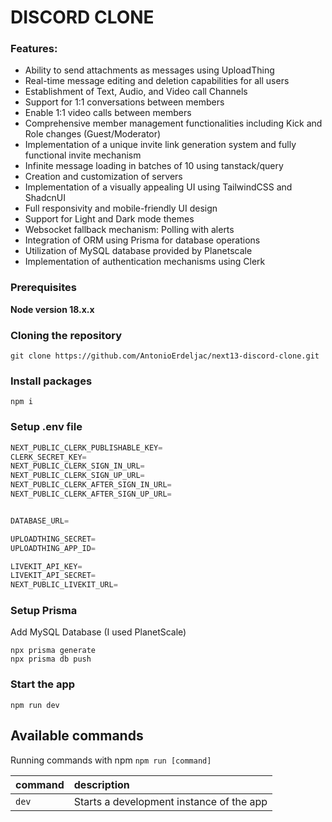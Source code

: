 

# DISCORD CLONE

### Features:

- Ability to send attachments as messages using UploadThing
- Real-time message editing and deletion capabilities for all users
- Establishment of Text, Audio, and Video call Channels
- Support for 1:1 conversations between members
- Enable 1:1 video calls between members
- Comprehensive member management functionalities including Kick and Role changes (Guest/Moderator)
- Implementation of a unique invite link generation system and fully functional invite mechanism
- Infinite message loading in batches of 10 using tanstack/query
- Creation and customization of servers
- Implementation of a visually appealing UI using TailwindCSS and ShadcnUI
- Full responsivity and mobile-friendly UI design
- Support for Light and Dark mode themes
- Websocket fallback mechanism: Polling with alerts
- Integration of ORM using Prisma for database operations
- Utilization of MySQL database provided by Planetscale
- Implementation of authentication mechanisms using Clerk

  

### Prerequisites

**Node version 18.x.x**

### Cloning the repository

```shell
git clone https://github.com/AntonioErdeljac/next13-discord-clone.git
```

### Install packages

```shell
npm i
```

### Setup .env file

```js
NEXT_PUBLIC_CLERK_PUBLISHABLE_KEY=
CLERK_SECRET_KEY=
NEXT_PUBLIC_CLERK_SIGN_IN_URL=
NEXT_PUBLIC_CLERK_SIGN_UP_URL=
NEXT_PUBLIC_CLERK_AFTER_SIGN_IN_URL=
NEXT_PUBLIC_CLERK_AFTER_SIGN_UP_URL=


DATABASE_URL=

UPLOADTHING_SECRET=
UPLOADTHING_APP_ID=

LIVEKIT_API_KEY=
LIVEKIT_API_SECRET=
NEXT_PUBLIC_LIVEKIT_URL=
```

### Setup Prisma

Add MySQL Database (I used PlanetScale)

```shell
npx prisma generate
npx prisma db push

```

### Start the app

```shell
npm run dev
```

## Available commands

Running commands with npm `npm run [command]`

| command | description                              |
| :------ | :--------------------------------------- |
| `dev`   | Starts a development instance of the app |

